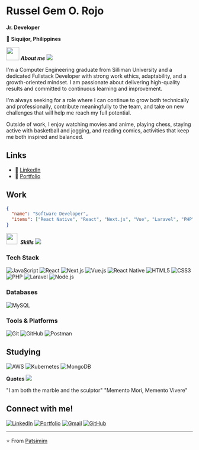 # Russel Gem O. Rojo
**Jr. Developer**

📍 **Siquijor, Philippines**

<img src = "https://github.com/7oSkaaa/7oSkaaa/blob/main/Images/about_me.gif?raw=true" width = 35>&nbsp;***About me***
<img src="https://user-images.githubusercontent.com/73097560/115834477-dbab4500-a447-11eb-908a-139a6edaec5c.gif">

I'm a Computer Engineering graduate from Silliman University and a dedicated Fullstack Developer with strong work ethics, adaptability, and a growth-oriented mindset. I am passionate about delivering high-quality results and committed to continuous learning and improvement.

I'm always seeking for a role where I can continue to grow both technically and professionally, contribute meaningfully to the team, and take on new challenges that will help me reach my full potential.

Outside of work, I enjoy watching movies and anime, playing chess, staying active with basketball and jogging, and reading comics, activities that keep me both inspired and balanced.

## Links
- 🔗 [LinkedIn](https://www.linkedin.com/in/russel-gem-rojo-486079355/)
- 🔗 [Portfolio](https://patsimim.github.io/Portfolio/)

## Work
```json
{
  "name": "Software Developer",
  "items": ["React Native", "React", "Next.js", "Vue", "Laravel", "PHP", "MySQL", "Node.js", "JavaScript", "HTML", "CSS"]
}
```

<img src="https://media2.giphy.com/media/QssGEmpkyEOhBCb7e1/giphy.gif?cid=ecf05e47a0n3gi1bfqntqmob8g9aid1oyj2wr3ds3mg700bl&rid=giphy.gif" width ="30">&nbsp; ***Skills***
<img src="https://user-images.githubusercontent.com/73097560/115834477-dbab4500-a447-11eb-908a-139a6edaec5c.gif">

###  Tech Stack
![JavaScript](https://img.shields.io/badge/JavaScript-F7DF1E?style=for-the-badge&logo=javascript&logoColor=black)
![React](https://img.shields.io/badge/React-20232A?style=for-the-badge&logo=react&logoColor=61DAFB)
![Next.js](https://img.shields.io/badge/Next.js-000000?style=for-the-badge&logo=next.js&logoColor=white)
![Vue.js](https://img.shields.io/badge/Vue.js-35495E?style=for-the-badge&logo=vue.js&logoColor=4FC08D)
![React Native](https://img.shields.io/badge/React_Native-20232A?style=for-the-badge&logo=react&logoColor=61DAFB)
![HTML5](https://img.shields.io/badge/HTML5-E34F26?style=for-the-badge&logo=html5&logoColor=white)
![CSS3](https://img.shields.io/badge/CSS3-1572B6?style=for-the-badge&logo=css3&logoColor=white)
![PHP](https://img.shields.io/badge/PHP-777BB4?style=for-the-badge&logo=php&logoColor=white)
![Laravel](https://img.shields.io/badge/Laravel-FF2D20?style=for-the-badge&logo=laravel&logoColor=white)
![Node.js](https://img.shields.io/badge/Node.js-43853D?style=for-the-badge&logo=node.js&logoColor=white)

### Databases
![MySQL](https://img.shields.io/badge/MySQL-00000F?style=for-the-badge&logo=mysql&logoColor=white)

### Tools & Platforms
![Git](https://img.shields.io/badge/Git-F05032?style=for-the-badge&logo=git&logoColor=white)
![GitHub](https://img.shields.io/badge/GitHub-100000?style=for-the-badge&logo=github&logoColor=white)
![Postman](https://img.shields.io/badge/Postman-FF6C37?style=for-the-badge&logo=postman&logoColor=white)

## Studying
![AWS](https://img.shields.io/badge/AWS-232F3E?style=for-the-badge&logo=amazon-aws&logoColor=white)
![Kubernetes](https://img.shields.io/badge/Kubernetes-326CE5?style=for-the-badge&logo=kubernetes&logoColor=white)
![MongoDB](https://img.shields.io/badge/MongoDB-4EA94B?style=for-the-badge&logo=mongodb&logoColor=white)


 **Quotes**
 <img src="https://user-images.githubusercontent.com/73097560/115834477-dbab4500-a447-11eb-908a-139a6edaec5c.gif">

"I am both the marble and the sculptor"
"Memento Mori, Memento Vivere"

## Connect with me!

[![LinkedIn](https://img.shields.io/badge/LinkedIn-0077B5?style=for-the-badge&logo=linkedin&logoColor=white)](https://www.linkedin.com/in/russel-gem-rojo-486079355/)
[![Portfolio](https://img.shields.io/badge/Portfolio-000000?style=for-the-badge&logo=About.me&logoColor=white)](https://patsimim.github.io/Portfolio/)
[![Gmail](https://img.shields.io/badge/Gmail-D14836?style=for-the-badge&logo=gmail&logoColor=white)](mailto:rojorusselgem@gmail.com)
[![GitHub](https://img.shields.io/badge/GitHub-100000?style=for-the-badge&logo=github&logoColor=white)](https://github.com/Patsimim)

---

⭐️ From [Patsimim](https://github.com/Patsimim)
